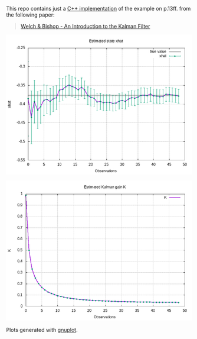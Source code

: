 This repo contains just a [C++ implementation](kalman_filter.cpp) of the example on p.13ff. from the following paper:

> [Welch & Bishop - An Introduction to the Kalman Filter](https://www.cs.unc.edu/~welch/media/pdf/kalman_intro.pdf)

![](kalman_filter_results_xhat.png)

![](kalman_filter_results_gain.png)

Plots generated with [gnuplot](http://www.gnuplot.info).
